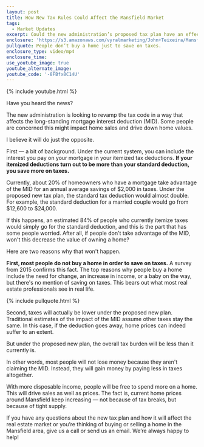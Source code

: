 ```yaml
---
layout: post
title: How New Tax Rules Could Affect the Mansfield Market
tags:
  - Market Updates
excerpt: Could the new administration’s proposed tax plan have an effect on the Mansfield real estate market? Here’s what we think.
enclosure: 'https://s3.amazonaws.com/vyralmarketing/John+Teixeira/Mansfield+Real+Estate+Agent+New+Tax+Plan.mp4'
pullquote: People don’t buy a home just to save on taxes.
enclosure_type: video/mp4
enclosure_time:
use_youtube_image: true
youtube_alternate_image:
youtube_code: '-8FBfx8C14U'
---
```



{% include youtube.html %}

Have you heard the news?

The new administration is looking to revamp the tax code in a way that affects the long-standing mortgage interest deduction (MID). Some people are concerned this might impact home sales and drive down home values.&nbsp;

I believe it will do just the opposite.&nbsp;

First — a bit of background. Under the current system, you can include the interest you pay on your mortgage in your itemized tax deductions. **If your itemized deductions turn out to be more than your standard deduction, you save more on taxes.&nbsp;**

Currently, about 20% of homeowners who have a mortgage take advantage of the MID for an annual average savings of $2,000 in taxes. Under the proposed new tax plan, the standard tax deduction would almost double. For example, the standard deduction for a married couple would go from $12,600 to $24,000.&nbsp;

If this happens, an estimated 84% of people who currently itemize taxes would simply go for the standard deduction, and this is the part that has some people worried. After all, if people don't take advantage of the MID, won't this decrease the value of owning a home?

Here are two reasons why that won't happen.&nbsp;

**First, most people do not buy a home in order to save on taxes.** A survey from 2015 confirms this fact. The top reasons why people buy a home include the need for change, an increase in income, or a baby on the way, but there's no mention of saving on taxes. This bears out what most real estate professionals see in real life.&nbsp;

{% include pullquote.html %}

Second, taxes will actually be lower under the proposed new plan. Traditional estimates of the impact of the MID assume other taxes stay the same. In this case, if the deduction goes away, home prices can indeed suffer to an extent.&nbsp;

But under the proposed new plan, the overall tax burden will be less than it currently is.&nbsp;

In other words, most people will not lose money because they aren't claiming the MID. Instead, they will gain money by paying less in taxes altogether.&nbsp;

With more disposable income, people will be free to spend more on a home. This will drive sales as well as prices. The fact is, current home prices around Mansfield keep increasing — not because of tax breaks, but because of tight supply.&nbsp;

If you have any questions about the new tax plan and how it will affect the real estate market or you’re thinking of buying or selling a home in the Mansfield area, give us a call or send us an email. We’re always happy to help!